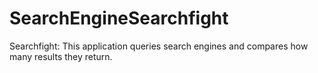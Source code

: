 # SearchEngineSearchfight
Searchfight: This application queries search engines and compares how many results they return.
